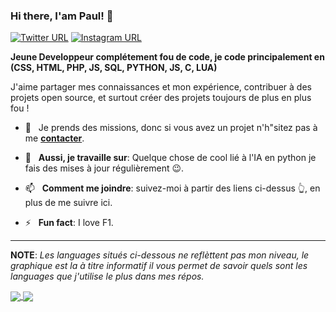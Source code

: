 ### Hi there, I'am Paul! 👋
[![Twitter URL](https://img.shields.io/static/v1?color=red&label=Twitter%20&logo=twitter&logoColor=white&style=for-the-badge&message=Follow)](https://twitter.com/Mr_Paulon)
[![Instagram URL](https://img.shields.io/static/v1?color=red&label=Instagram&logo=Instagram&logoColor=white&style=for-the-badge&message=follow)](https://www.instagram.com/m.m.taman)

**Jeune Developpeur complétement fou de code, je code principalement en (CSS, HTML, PHP, JS, SQL, PYTHON, JS, C, LUA)**

J'aime partager mes connaissances et mon expérience, contribuer à des projets open source, et surtout créer des projets toujours de plus en plus fou !

<!--Je suis le président de [**HebergAll**](https://pandoralife.fr), **Petite entreprise d'hébergement, avec une équipe de passioné !**-->

- 🤔 &nbsp; Je prends des missions, donc si vous avez un projet n'h"sitez pas à me [**contacter**](https://discord.gg/9GbuQhqWD9).

- 🔭 &nbsp; **Aussi, je travaille sur**: Quelque chose de cool lié à l'IA en python je fais des mises à jour régulièrement 😉.

- 📫 &nbsp; **Comment me joindre**: suivez-moi à partir des liens ci-dessus 👆, en plus de me suivre ici.

- ⚡ &nbsp; **Fun fact**: I love F1.

<hr/>

**NOTE**: *Les languages situés ci-dessous ne reflèttent pas mon niveau, le graphique est la à titre informatif il vous permet de savoir quels sont les languages que j'utilise le plus dans mes répos.*

<a href="https://github.com/mrpaulon/">
  <img align="center" src="https://github-readme-stats.vercel.app/api?username=mrpaulon&count_private=true&show_icons=true&theme=radical&hide_border=false" />
</a> 
<a href="https://github.com/mrpaulon/">
  <img align="center" src="https://github-readme-stats.vercel.app/api/top-langs/?username=mrpaulon&layout=compact&theme=radical&hide_border=false" />
</a>
  
<!--
**mrpaulon/mrpaulon** is a ✨ _special_ ✨ repository because its `README.md` (this file) appears on your GitHub profile.

Here are some ideas to get you started:

- 🔭 I’m currently working on ...
- 🌱 I’m currently learning ...
- 👯 I’m looking to collaborate on ...
- 🤔 I’m looking for help with ...
- 💬 Ask me about ...
- 📫 How to reach me: ...
- 😄 Pronouns: ...
- ⚡ Fun fact: ...
-->
